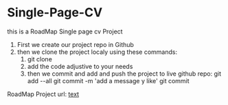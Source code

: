 # Single-Page-CV
this is a RoadMap Single page cv Project
1. First we create our project repo in Github
2. then we clone the project localy using these commands:
    1. git clone <project url>
    2. add the code adjustive to your needs
    3. then we commit and add and push the project to live github repo:
    git add --all
    git commit -m 'add a message y like'
    git commit

RoadMap Project url: 
[text](https://roadmap.sh/projects/single-page-cv)